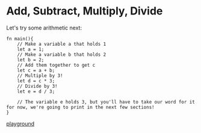 # Add, Subtract, Multiply, Divide

Let's try some arithmetic next:

```
fn main(){
    // Make a variable a that holds 1
    let a = 1;
    // Make a variable b that holds 2
    let b = 2;
    // Add them together to get c
    let c = a + b;
    // Multiple by 3!
    let d = c * 3;
    // Divide by 3!
    let e = d / 3;

    // The variable e holds 3, but you'll have to take our word for it for now, we're going to print in the next few sections!
}
```

[playground](https://play.rust-lang.org/?version=stable&mode=debug&edition=2018&gist=a31f2eadc4a15117a95e13fb5b271fc3)
